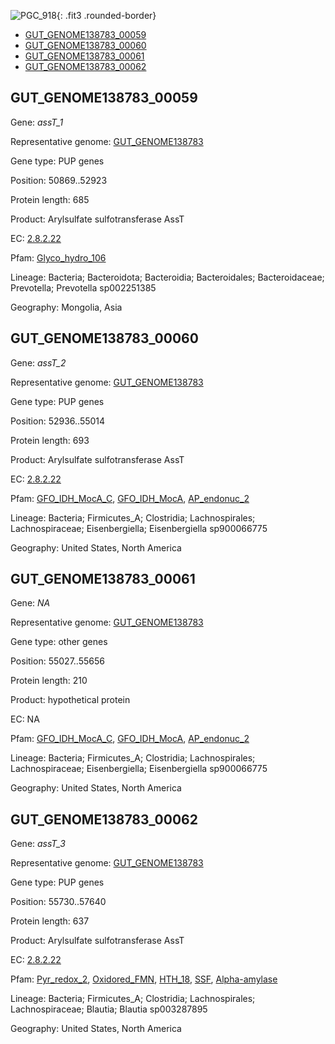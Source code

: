 ![PGC_918](../static/images/Clusters_figure/PGC_918.jpg){: .fit3 .rounded-border}

<ul id="myTab" class="nav nav-tabs">
  <li class="active">
        <a href="#tab1" data-toggle="tab">GUT_GENOME138783_00059</a>
  </li>
<li><a href="#tab2" data-toggle="tab">GUT_GENOME138783_00060</a></li>
<li><a href="#tab3" data-toggle="tab">GUT_GENOME138783_00061</a></li>
<li><a href="#tab4" data-toggle="tab">GUT_GENOME138783_00062</a></li>
</ul>

<div id="myTabContent" class="tab-content">
  <div class="tab-pane fade in active" id="tab1">

<h2 id="GUT_GENOME138783_00059">GUT_GENOME138783_00059</h2>
<p>Gene: <em>assT_1</em>
<p>Representative genome: <a href="https://www.ebi.ac.uk/metagenomics/genomes/MGYG-HGUT-04371">GUT_GENOME138783</a></p>
<p>Gene type: PUP genes</p>
<p>Position: 50869..52923</p>
<p>Protein length: 685</p>
<p>Product: Arylsulfate sulfotransferase AssT</p>
<p>EC: <a href="https://www.brenda-enzymes.org/enzyme.php?ecno=2.8.2.22">2.8.2.22</a></p>
<p>Pfam: <a href="http://pfam.xfam.org/family/Glyco_hydro_106">Glyco_hydro_106</a></p>

<p>Lineage: Bacteria; Bacteroidota; Bacteroidia; Bacteroidales; Bacteroidaceae; Prevotella; Prevotella sp002251385</p>
<p>Geography: Mongolia, Asia</p>
  </div>

  <div class="tab-pane fade" id="tab2">

<h2 id="GUT_GENOME138783_00060">GUT_GENOME138783_00060</h2>
<p>Gene: <em>assT_2</em></p>
<p>Representative genome: <a href="https://www.ebi.ac.uk/metagenomics/genomes/MGYG-HGUT-03702">GUT_GENOME138783</a></p>
<p>Gene type: PUP genes</p>
<p>Position: 52936..55014</p>
<p>Protein length: 693</p>
<p>Product: Arylsulfate sulfotransferase AssT</p>
<p>EC: <a href="https://www.brenda-enzymes.org/enzyme.php?ecno=2.8.2.22">2.8.2.22</a></p>
<p>Pfam: <a href="http://pfam.xfam.org/family/GFO_IDH_MocA_C">GFO_IDH_MocA_C</a>, <a href="http://pfam.xfam.org/family/GFO_IDH_MocA">GFO_IDH_MocA</a>, <a href="http://pfam.xfam.org/family/AP_endonuc_2">AP_endonuc_2</a></p>
<p>Lineage: Bacteria; Firmicutes_A; Clostridia; Lachnospirales; Lachnospiraceae; Eisenbergiella; Eisenbergiella sp900066775</p>
<p>Geography: United States, North America</p>

  </div>
  <div class="tab-pane fade" id="tab3">

<h2 id="GUT_GENOME138783_00061">GUT_GENOME138783_00061</h2>
<p>Gene: <em>NA</em></p>
<p>Representative genome: <a href="https://www.ebi.ac.uk/metagenomics/genomes/MGYG-HGUT-03702">GUT_GENOME138783</a></p>
<p>Gene type: other genes</p>
<p>Position: 55027..55656</p>
<p>Protein length: 210</p>
<p>Product: hypothetical protein</p>
<p>EC: NA</p>
<p>Pfam: <a href="http://pfam.xfam.org/family/GFO_IDH_MocA_C">GFO_IDH_MocA_C</a>, <a href="http://pfam.xfam.org/family/GFO_IDH_MocA">GFO_IDH_MocA</a>, <a href="http://pfam.xfam.org/family/AP_endonuc_2">AP_endonuc_2</a></p>
<p>Lineage: Bacteria; Firmicutes_A; Clostridia; Lachnospirales; Lachnospiraceae; Eisenbergiella; Eisenbergiella sp900066775</p>
<p>Geography: United States, North America</p>

  </div>
  <div class="tab-pane fade" id="tab4">

<h2 id="GUT_GENOME138783_00062">GUT_GENOME138783_00062</h2>
<p>Gene: <em>assT_3</em></p>
<p>Representative genome: <a href="https://www.ebi.ac.uk/metagenomics/genomes/MGYG-HGUT-02149">GUT_GENOME138783</a></p>
<p>Gene type: PUP genes</p>
<p>Position: 55730..57640</p>
<p>Protein length: 637</p>
<p>Product: Arylsulfate sulfotransferase AssT</p>
<p>EC: <a href="https://www.brenda-enzymes.org/enzyme.php?ecno=2.8.2.22">2.8.2.22</a></p>
<p>Pfam: <a href="http://pfam.xfam.org/family/Pyr_redox_2">Pyr_redox_2</a>, <a href="http://pfam.xfam.org/family/Oxidored_FMN">Oxidored_FMN</a>, <a href="http://pfam.xfam.org/family/HTH_18">HTH_18</a>, <a href="http://pfam.xfam.org/family/SSF">SSF</a>, <a href="http://pfam.xfam.org/family/Alpha-amylase">Alpha-amylase</a></p>
<p>Lineage: Bacteria; Firmicutes_A; Clostridia; Lachnospirales; Lachnospiraceae; Blautia; Blautia sp003287895</p>
<p>Geography: United States, North America</p>

  </div>
</div>
